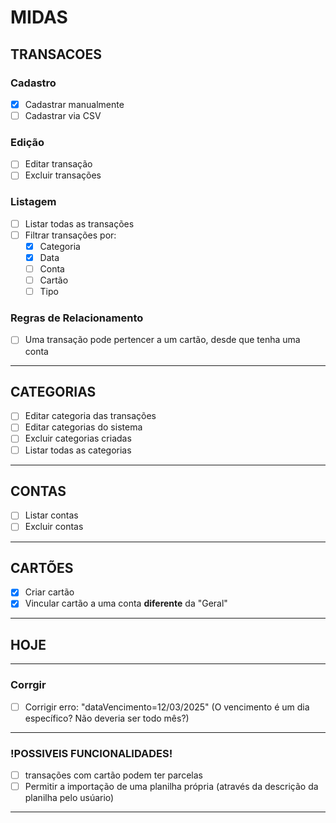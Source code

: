 # MIDAS

## TRANSACOES

### Cadastro
- [x] Cadastrar manualmente
- [ ] Cadastrar via CSV

### Edição
- [ ] Editar transação
- [ ] Excluir transações

### Listagem
- [ ] Listar todas as transações
- [ ] Filtrar transações por:
    - [x] Categoria
    - [x] Data
    - [ ] Conta
    - [ ] Cartão
    - [ ] Tipo

### Regras de Relacionamento
- [ ] Uma transação pode pertencer a um cartão, desde que tenha uma conta

---

## CATEGORIAS
- [ ] Editar categoria das transações
- [ ] Editar categorias do sistema
- [ ] Excluir categorias criadas
- [ ] Listar todas as categorias

---

## CONTAS
- [ ] Listar contas
- [ ] Excluir contas

---

## CARTÕES
- [x] Criar cartão
- [x] Vincular cartão a uma conta **diferente** da "Geral"
---
## HOJE

---

### Corrgir
- [ ] Corrigir erro: "dataVencimento=12/03/2025" (O vencimento é um dia específico? Não deveria ser todo mês?)
---
### !POSSIVEIS FUNCIONALIDADES!
- [ ] transações com cartão podem ter parcelas
- [ ] Permitir a importação de uma planilha própria (através da descrição da planilha pelo usúario)
---
